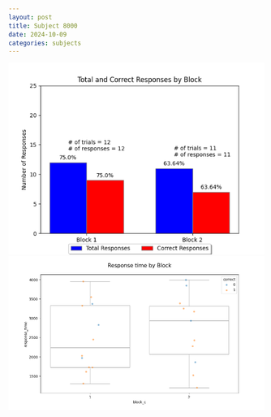 ```yaml
---
layout: post
title: Subject 8000
date: 2024-10-09
categories: subjects
---
```


![](data/8000/run-8/8000_ATS_responses.png)
![](data/8000/run-8/8000_ATS_rt.png)
